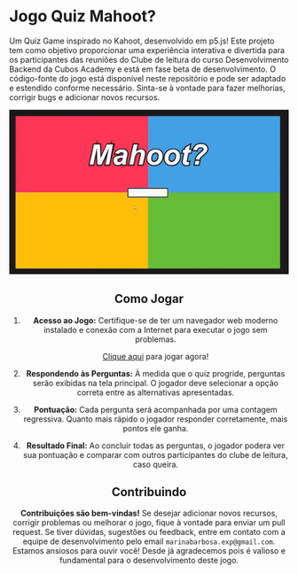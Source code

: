 # Jogo Quiz Mahoot?

Um Quiz Game inspirado no Kahoot, desenvolvido em p5.js! Este projeto tem como objetivo proporcionar uma experiência interativa e divertida para os participantes das reuniões do Clube de leitura do curso Desenvolvimento Backend da Cubos Academy e está em fase beta de desenvolvimento. O código-fonte do jogo está disponível neste repositório e pode ser adaptado e estendido conforme necessário. Sinta-se à vontade para fazer melhorias, corrigir bugs e adicionar novos recursos.
<div align='center'>
  
<div align='center'>  

![GIF](https://github.com/marina-barbosa/Jogo-Quiz/blob/main/imagens/2024-01-1009-00-04-ezgif.com-crop.gif) 
</div>

## Como Jogar

1. **Acesso ao Jogo:** Certifique-se de ter um navegador web moderno instalado e conexão com a Internet para executar o jogo sem problemas.

    [Clique aqui](https://marina-barbosa.github.io/Jogo-Quiz/) para jogar agora!

2. **Respondendo às Perguntas:** À medida que o quiz progride, perguntas serão exibidas na tela principal. O jogador deve selecionar a opção correta entre as alternativas apresentadas.

3. **Pontuação:** Cada pergunta será acompanhada por uma contagem regressiva. Quanto mais rápido o jogador responder corretamente, mais pontos ele ganha.

4. **Resultado Final:** Ao concluir todas as perguntas, o jogador podera ver sua pontuação e comparar com outros participantes do clube de leitura, caso queira.


## Contribuindo

**Contribuições são bem-vindas!** Se desejar adicionar novos recursos, corrigir problemas ou melhorar o jogo, fique à vontade para enviar um pull request. Se tiver dúvidas, sugestões ou feedback, entre em contato com a equipe de desenvolvimento pelo email `marinabarbosa.exp@gmail.com`. Estamos ansiosos para ouvir você! Desde já agradecemos pois é valioso e fundamental para o desenvolvimento deste jogo. 



